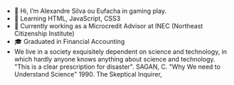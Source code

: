- 👋 Hi, I’m Alexandre Silva ou Eufacha in gaming play.
- :page_with_curl: Learning HTML, JavaScript, CSS3
- :bank: Currently working as a Microcredit Advisor at INEC (Northeast Citizenship Institute) 
- :mortar_board: Graduated in Financial Accounting
- We live in a society exquisitely dependent on science and technology, in which hardly anyone knows anything about science and technology. "This is a clear prescription for disaster". SAGAN, C. "Why We need to Understand Science" 1990. The Skeptical Inquirer,
<!---
eufachAlexandre/eufachAlexandre is a ✨ special ✨ repository because its `README.md` (this file) appears on your GitHub profile.
You can click the Preview link to take a look at your changes.
--->
